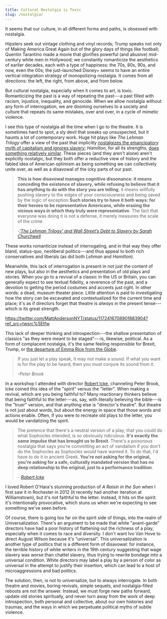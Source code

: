 ```yaml
---
title: Cultural Nostalgia is Toxic
slug: /nostalgia/
---
```


It seems that our culture, in all different forms and paths, is obsessed with nostalgia.

Hipsters seek out vintage clothing and vinyl records; Trump speaks not only of Making America Great Again but of the glory days of things like football; Quentin Tarantino made a movie that glorifies powerful (and abusive) mid-century white men in Hollywood; we constantly romanticize the aesthetics of earlier decades, each with a type of happiness: the 70s, 80s, 90s, and now, even the 00s; the just-launched Disney+ seems to have an entire vertical integration strategy of monopolizing nostalgia. It comes from all directions: the left, the right, from above, and from below.

But cultural nostalgia, especially when it comes to art, is toxic. Romanticizing the past is a way of repeating the past---a past filled with racism, injustice, inequality, and genocide. When we allow nostalgia without any form of interrogation, we are dooming ourselves to a society and culture that repeats its same mistakes, over and over, in a cycle of mimetic violence.

I see this type of nostalgia all the time when I go to the theatre. It is sometimes hard to spot, a sly devil that sneaks up unsuspected, but it haunts a lot of contemporary work. Huge hit plays like *The Lehman Trilogy* offer a view of the past that implicitly [nostalgizes the emancipatory myth of capitalism and ignores slavery](https://www.nybooks.com/daily/2019/06/11/the-lehman-trilogy-and-wall-streets-debt-to-slavery/); *Hamilton*, for all its strengths, [does something relatively similar](https://www.currentaffairs.org/2016/07/you-should-be-terrified-that-people-who-like-hamilton-run-our-country). These pieces (and they aren't alone) aren't explicitly nostalgic, but they both offer a reductive view of history and the fabled idea of American optimism as being something we can collectively unite over, as well as a disavowal of the icky parts of our past.

> **This is how disavowal manages cognitive dissonance: it means conceding the existence of slavery, while refusing to believe that it has anything to do with the story you are telling**; it means willfully pushing slavery to the edges of your consciousness and being saved by the logic of exception
> **Such stories try to have it both ways: for their heroes to be representative Americans, while erasing the vicious ways in which they truly were representative**. The fact that everyone was doing it is not a defense, it merely measures the scale of the crime
>
> _-[‘The Lehman Trilogy’ and Wall Street’s Debt to Slavery by Sarah Churchwell](https://www.nybooks.com/daily/2019/06/11/the-lehman-trilogy-and-wall-streets-debt-to-slavery/)_

These works romanticize instead of interrogating, and in that way they offer bland, status-quo, neoliberal politics---and thus appeal to both rich conservatives and liberals (as did both *Lehman* and *Hamilton*).

Meanwhile, this lack of interrogation is present in not just the content of new plays, but also in the aesthetics and presentation of old plays and stories. When you go to a revival of a classic in the US or Britain, you can generally expect to see textual fidelity, a reverence of the past, and a devotion to getting the period costumes and accents just right. In other words: a dead, museum theater piece. Little attention is paid to investigating how the story can be excavated and contextualized for the current time and place; it's as if directors forget that theatre is *always* in the present tense---which is its great strength.

https://twitter.com/MattAndersonNYT/status/1172416708901883904?ref_src=twsrc%5Etfw

This lack of deeper thinking and introspection---the shallow presentation of classics "as they were meant to be staged"---is, likewise, political. As a form of complacent nostalgia, it's the same feeling responsible for Brexit, Trump, or [the departure of Emma Rice from the Globe](https://www.theguardian.com/stage/2017/apr/19/shakespeares-globe-board-did-not-respect-me-says-artistic-director-emma-rice).

> If you just let a play speak, it may not make a sound. If what you want is for the play to be heard, then you must conjure its sound from it.
>
> _-Peter Brook_

In a workshop I attended with director [Robert Icke](https://roberticke.com/), channeling Peter Brook, Icke coined this idea of the "spirit" versus the "letter". When making a revival, which are you being faithful to? Many reactionary thinkers believe that being faithful to the letter---as, say, with literally believing the bible---is the "truer" version, and that anything else is "director's theatre". But theatre is not just about words, but about the energy in space that those words and actions enable. Often, if you were to recreate old plays to the letter, you would be vandalizing the spirit.

> The pretence that there's a neutral version of a play, that you could do what Sophocles intended, is so obviously ridiculous. **It's exactly the same impulse that has brought us to Brexit**. There's a poisonous nostalgia that says you're committing an act of vandalism if you don't do the Sophocles as Sophocles would have wanted it. To do that, I'd have to do it in ancient Greek. **You're not asking for the original, you're asking for a safe, culturally mandated version that has no deep relationship to the original, just to a performance tradition**.
>
> _- [Robert Icke](http://www.theguardian.com/stage/2019/jun/24/oedipus-robert-icke-sophocles-edinburgh-festival-theatre-as-church)_

I loved Robert O'Hara's stunning production of *A Raisin in the Sun* when I first saw it in Rochester in 2012 (it recently had another iteration at Williamstown), but it's not faithful to the letter. Instead, it hits on the spirit: it's intentionally provocative, which stuns us when we're expecting to see something we've seen before.

Of course, there is going too far on the spirit side of things, into the realm of Universalization. There's an argument to be made that white "avant-garde" directors have had a poor history of flattening out the richness of a play, especially when it comes to race and diversity. I don't want Ivo Van Hove to direct August Wilson because it's "universal". This universalization is another type of politics that is a different form of disavowal: for instance, the terrible history of white writers in the 19th century suggesting that wage slavery was worse than chattel slavery, thus trying to rewrite bondage into a universal condition. White directors may label a play by a person of color as universal in the attempt to justify their insertion, which can lead to a host of microaggressions and bad politics.

The solution, then, is not to universalize, but to always interrogate. In both theatre and movies, boring revivals, simple sequels, and nostalgia-filled reboots are not the answer. Instead, we must forge new paths forward, update old stories spiritually, and never turn away from the work of deep introspection, both personal and collective, about our own histories and traumas, and the ways in which we perpetuate political myths of subtle violence.
